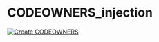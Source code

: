 # CODEOWNERS_injection

[![Create CODEOWNERS](https://github.com/jgonzalez-clever/CODEOWNERS-injection/actions/workflows/createCodeowners.yml/badge.svg)](https://github.com/jgonzalez-clever/CODEOWNERS-injection/actions/workflows/createCodeowners.yml)
